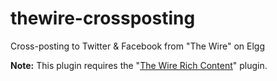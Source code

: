 # thewire-crossposting
Cross-posting to Twitter &amp; Facebook from "The Wire" on Elgg



**Note:** This plugin requires the "[The Wire Rich Content](https://elgg.org/plugins/2929050)" plugin.
